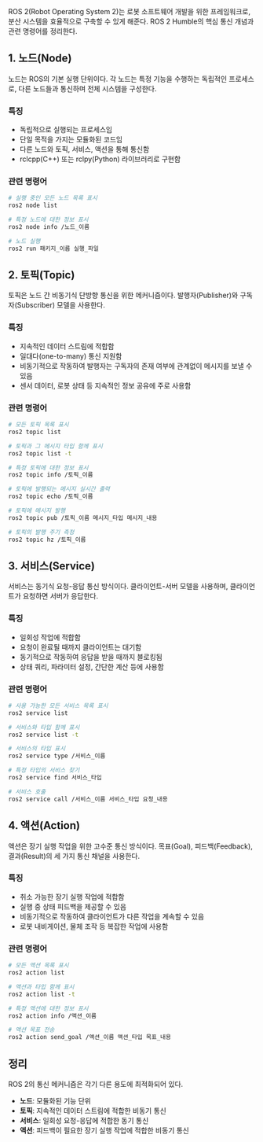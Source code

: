 

ROS 2(Robot Operating System 2)는 로봇 소프트웨어 개발을 위한 프레임워크로, 분산 시스템을 효율적으로 구축할 수 있게 해준다. ROS 2 Humble의 핵심 통신 개념과 관련 명령어를 정리한다.

## 1. 노드(Node)

노드는 ROS의 기본 실행 단위이다. 각 노드는 특정 기능을 수행하는 독립적인 프로세스로, 다른 노드들과 통신하며 전체 시스템을 구성한다.

### 특징
- 독립적으로 실행되는 프로세스임
- 단일 목적을 가지는 모듈화된 코드임
- 다른 노드와 토픽, 서비스, 액션을 통해 통신함
- rclcpp(C++) 또는 rclpy(Python) 라이브러리로 구현함

### 관련 명령어
```bash
# 실행 중인 모든 노드 목록 표시
ros2 node list

# 특정 노드에 대한 정보 표시
ros2 node info /노드_이름

# 노드 실행
ros2 run 패키지_이름 실행_파일
```

## 2. 토픽(Topic)

토픽은 노드 간 비동기식 단방향 통신을 위한 메커니즘이다. 발행자(Publisher)와 구독자(Subscriber) 모델을 사용한다.

### 특징
- 지속적인 데이터 스트림에 적합함
- 일대다(one-to-many) 통신 지원함
- 비동기적으로 작동하여 발행자는 구독자의 존재 여부에 관계없이 메시지를 보낼 수 있음
- 센서 데이터, 로봇 상태 등 지속적인 정보 공유에 주로 사용함

### 관련 명령어
```bash
# 모든 토픽 목록 표시
ros2 topic list

# 토픽과 그 메시지 타입 함께 표시
ros2 topic list -t

# 특정 토픽에 대한 정보 표시
ros2 topic info /토픽_이름

# 토픽에 발행되는 메시지 실시간 출력
ros2 topic echo /토픽_이름

# 토픽에 메시지 발행
ros2 topic pub /토픽_이름 메시지_타입 메시지_내용

# 토픽의 발행 주기 측정
ros2 topic hz /토픽_이름
```

## 3. 서비스(Service)

서비스는 동기식 요청-응답 통신 방식이다. 클라이언트-서버 모델을 사용하며, 클라이언트가 요청하면 서버가 응답한다.

### 특징
- 일회성 작업에 적합함
- 요청이 완료될 때까지 클라이언트는 대기함
- 동기적으로 작동하여 응답을 받을 때까지 블로킹됨
- 상태 쿼리, 파라미터 설정, 간단한 계산 등에 사용함

### 관련 명령어
```bash
# 사용 가능한 모든 서비스 목록 표시
ros2 service list

# 서비스와 타입 함께 표시
ros2 service list -t

# 서비스의 타입 표시
ros2 service type /서비스_이름

# 특정 타입의 서비스 찾기
ros2 service find 서비스_타입

# 서비스 호출
ros2 service call /서비스_이름 서비스_타입 요청_내용
```

## 4. 액션(Action)

액션은 장기 실행 작업을 위한 고수준 통신 방식이다. 목표(Goal), 피드백(Feedback), 결과(Result)의 세 가지 통신 채널을 사용한다.

### 특징
- 취소 가능한 장기 실행 작업에 적합함
- 실행 중 상태 피드백을 제공할 수 있음
- 비동기적으로 작동하여 클라이언트가 다른 작업을 계속할 수 있음
- 로봇 내비게이션, 물체 조작 등 복잡한 작업에 사용함

### 관련 명령어
```bash
# 모든 액션 목록 표시
ros2 action list

# 액션과 타입 함께 표시
ros2 action list -t

# 특정 액션에 대한 정보 표시
ros2 action info /액션_이름

# 액션 목표 전송
ros2 action send_goal /액션_이름 액션_타입 목표_내용
```

## 정리

ROS 2의 통신 메커니즘은 각기 다른 용도에 최적화되어 있다.
- **노드**: 모듈화된 기능 단위
- **토픽**: 지속적인 데이터 스트림에 적합한 비동기 통신
- **서비스**: 일회성 요청-응답에 적합한 동기 통신
- **액션**: 피드백이 필요한 장기 실행 작업에 적합한 비동기 통신

